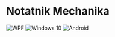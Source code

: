 # Notatnik Mechanika
![WPF](https://i.imgur.com/NkJUjnh.png)
![Windows 10](https://i.imgur.com/7Vsv9U2.jpg)
![Android](https://i.imgur.com/uLHdOim.png)
